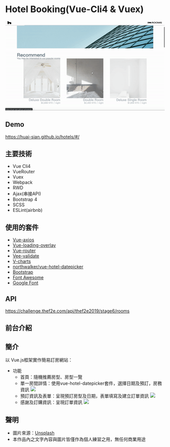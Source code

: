 # Hotel Booking(Vue-Cli4 & Vuex)

![](https://github.com/huai-sian/BMI-caculator/blob/main/hotel_home.gif)
## Demo
https://huai-sian.github.io/hotels/#/

## 主要技術

* Vue Cli4
* VueRouter
* Vuex
* Webpack
* RWD
* Ajax(串接API)
* Bootstrap 4
* SCSS
* ESLint(airbnb)
## 使用的套件

* [Vue-axios](https://github.com/imcvampire/vue-axios#readme)
* [Vue-loading-overlay](https://github.com/ankurk91/vue-loading-overlay)
* [Vue-router](https://github.com/vuejs/vue-router#readme)
* [Vee-validate](https://vee-validate.logaretm.com/v3/)
* [V-charts](https://v-charts.js.org/#/)
* [northwalker/vue-hotel-datepicker](https://github.com/northwalker/vue-hotel-datepicker)
* [Bootstrap](https://getbootstrap.com/)
* [Font Awesome](https://fontawesome.com/)
* [Google Font](https://fonts.google.com/)
## API

https://challenge.thef2e.com/api/thef2e2019/stage6/rooms
## 前台介紹

## 簡介

以 Vue.js框架實作簡易訂房網站：
* 功能
  - 首頁：隨機推薦房型、房型一覽
  - 單一房間詳情：使用vue-hotel-datepicker套件，選擇日期及預訂，房務資訊
  ![](https://github.com/huai-sian/Demo_file/blob/main/hotel_reserve.gif)
  - 預訂資訊及表單：呈現預訂房型及日期，表單填寫及建立訂單資訊
  ![](https://github.com/huai-sian/Demo_file/blob/main/%E8%9E%A2%E5%B9%95%E5%BF%AB%E7%85%A7%202020-12-28%20%E4%B8%8B%E5%8D%881.50.24.png)
  - 感謝及訂購資訊：呈現訂單資訊
  ![](https://github.com/huai-sian/Demo_file/blob/main/%E8%9E%A2%E5%B9%95%E5%BF%AB%E7%85%A7%202020-12-28%20%E4%B8%8B%E5%8D%881.53.53.png)
## 聲明

* 圖片來源：[Unsplash](https://unsplash.com/)
* 本作品內之文字內容與圖片皆僅作為個人練習之用，無任何商業用途


